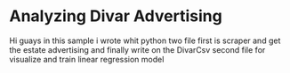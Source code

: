# Analyzing Divar Advertising
Hi guays
in this sample i wrote whit python two file
first is scraper and get the estate advertising and finally write on the DivarCsv
second file for visualize and train linear regression model
